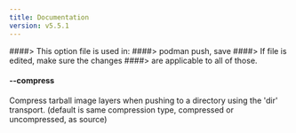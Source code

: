 ```yaml
---
title: Documentation
version: v5.5.1
---
```


####> This option file is used in:
####>   podman push, save
####> If file is edited, make sure the changes
####> are applicable to all of those.
#### **--compress**

Compress tarball image layers when pushing to a directory using the 'dir' transport. (default is same compression type, compressed or uncompressed, as source)
